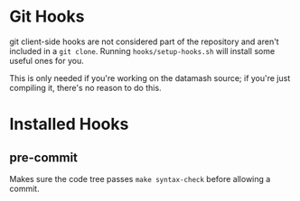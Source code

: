 Git Hooks
=========

git client-side hooks are not considered part of the repository and
aren't included in a `git clone`. Running `hooks/setup-hooks.sh` will
install some useful ones for you.

This is only needed if you're working on the datamash source; if
you're just compiling it, there's no reason to do this.

Installed Hooks
===============

pre-commit
----------

Makes sure the code tree passes `make syntax-check` before allowing a
commit.
